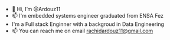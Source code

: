 - 👋 Hi, I’m @Ardouz11
- 📫 I'm embedded systems engineer graduated from ENSA Fez
- I'm a Full stack Enginner with a backgroud in Data Engineering
- 📫 You can  reach me on email rachidardouz11@gmail.com
<!--- 👀 I’m interested Machine Learning ,Data Science Data Anaylisis
- 🌱 I’m currently learning Data Science
- 📫 You can  reach me on email rachidardouz11@gmail.com

<!---
Ardouz11/Ardouz11 is a ✨ special ✨ repository because its `README.md` (this file) appears on your GitHub profile.
You can click the Preview link to take a look at your changes.
--->
